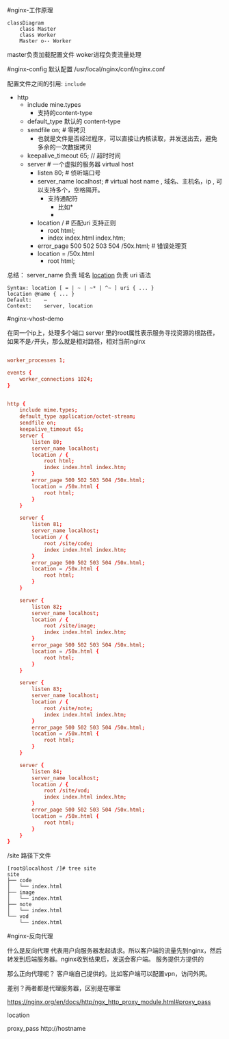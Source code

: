 
#nginx-工作原理 

```mermaid
classDiagram
	class Master
	class Worker
	Master o-- Worker
```

master负责加载配置文件
woker进程负责流量处理


#nginx-config
默认配置
/usr/local/nginx/conf/nginx.conf

配置文件之间的引用: `include`
- http
	- include mine.types
		- 支持的content-type
	- default_type 默认的 content-type
	- sendfile on; # 零拷贝
		- 也就是文件是否经过程序，可以直接让内核读取，并发送出去，避免多余的一次数据拷贝
	- keepalive_timeout 65;  // 超时时间
	- server # 一个虚拟的服务器  virtual host
		- listen 80;  # 侦听端口号
		- server_name localhost; # virtual host name , 域名、主机名，ip , 可以支持多个，空格隔开。
			- 支持通配符
				- 比如*
				- 
		- location /  # 匹配uri 支持正则
			- root html;  
			- index index.html index.htm;
		- error_page 500 502 503 504 /50x.html; # 错误处理页
		- location = /50x.html
			- root html;

总结：
server_name 负责 域名
[location](https://nginx.org/en/docs/http/ngx_http_core_module.html#location) 负责 uri
语法
```nginx
Syntax:	location [ = | ~ | ~* | ^~ ] uri { ... }
location @name { ... }
Default:	—
Context:	server, location
```  


#nginx-vhost-demo


在同一个ip上，处理多个端口
server 里的root属性表示服务寻找资源的根路径，如果不是`/`开头，那么就是相对路径，相对当前nginx
```nginx.conf

worker_processes 1;

events {
    worker_connections 1024;
}


http {
    include mime.types;
    default_type application/octet-stream;
    sendfile on;
    keepalive_timeout 65;
    server {
        listen 80;
        server_name localhost;
        location / {
            root html;
            index index.html index.htm;
        }
        error_page 500 502 503 504 /50x.html;
        location = /50x.html {
            root html;
        }
    }

    server {
        listen 81;
        server_name localhost;
        location / {
            root /site/code;
            index index.html index.htm;
        }
        error_page 500 502 503 504 /50x.html;
        location = /50x.html {
            root html;
        }
    }

    server {
        listen 82;
        server_name localhost;
        location / {
            root /site/image;
            index index.html index.htm;
        }
        error_page 500 502 503 504 /50x.html;
        location = /50x.html {
            root html;
        }
    }

    server {
        listen 83;
        server_name localhost;
        location / {
            root /site/note;
            index index.html index.htm;
        }
        error_page 500 502 503 504 /50x.html;
        location = /50x.html {
            root html;
        }
    }

    server {
        listen 84;
        server_name localhost;
        location / {
            root /site/vod;
            index index.html index.htm;
        }
        error_page 500 502 503 504 /50x.html;
        location = /50x.html {
            root html;
        }
    }
}

```


/site 路径下文件
```log
[root@localhost /]# tree site
site
├── code
│   └── index.html
├── image
│   └── index.html
├── note
│   └── index.html
└── vod
    └── index.html
```



#nginx-反向代理

什么是反向代理
代表用户向服务器发起请求。所以客户端的流量先到nginx，然后转发到后端服务器。nginx收到结果后，发送会客户端。
服务提供方提供的

那么正向代理呢？
客户端自己提供的。比如客户端可以配置vpn，访问外网。


差别？两者都是代理服务器，区别是在哪里


https://nginx.org/en/docs/http/ngx_http_proxy_module.html#proxy_pass

location

proxy_pass http://hostname
